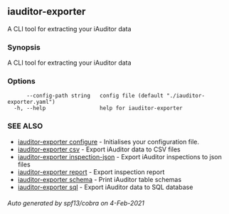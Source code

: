 ## iauditor-exporter

A CLI tool for extracting your iAuditor data

### Synopsis

A CLI tool for extracting your iAuditor data

### Options

```
      --config-path string   config file (default "./iauditor-exporter.yaml")
  -h, --help                 help for iauditor-exporter
```

### SEE ALSO

* [iauditor-exporter configure](iauditor-exporter_configure.md)	 - Initialises your configuration file.
* [iauditor-exporter csv](iauditor-exporter_csv.md)	 - Export iAuditor data to CSV files
* [iauditor-exporter inspection-json](iauditor-exporter_inspection-json.md)	 - Export iAuditor inspections to json files
* [iauditor-exporter report](iauditor-exporter_report.md)	 - Export inspection report
* [iauditor-exporter schema](iauditor-exporter_schema.md)	 - Print iAuditor table schemas
* [iauditor-exporter sql](iauditor-exporter_sql.md)	 - Export iAuditor data to SQL database

###### Auto generated by spf13/cobra on 4-Feb-2021
